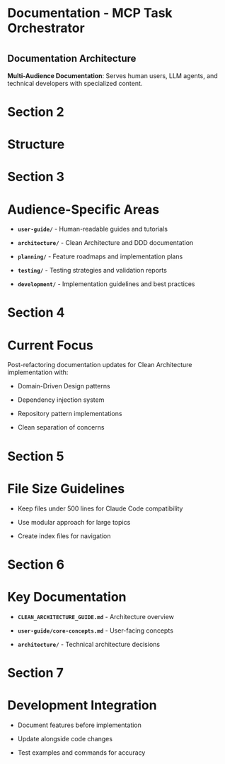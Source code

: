 

# Documentation - MCP Task Orchestrator

#
#
## Documentation Architecture

**Multi-Audience Documentation**: Serves human users, LLM agents, and technical developers with specialized content.

#
# Section 2

#
# Structure

#
# Section 3

#
# Audience-Specific Areas

- **`user-guide/`** - Human-readable guides and tutorials

- **`architecture/`** - Clean Architecture and DDD documentation

- **`planning/`** - Feature roadmaps and implementation plans

- **`testing/`** - Testing strategies and validation reports

- **`development/`** - Implementation guidelines and best practices

#
# Section 4

#
# Current Focus

Post-refactoring documentation updates for Clean Architecture implementation with:

- Domain-Driven Design patterns

- Dependency injection system

- Repository pattern implementations

- Clean separation of concerns

#
# Section 5

#
# File Size Guidelines

- Keep files under 500 lines for Claude Code compatibility

- Use modular approach for large topics

- Create index files for navigation

#
# Section 6

#
# Key Documentation

- **`CLEAN_ARCHITECTURE_GUIDE.md`** - Architecture overview

- **`user-guide/core-concepts.md`** - User-facing concepts

- **`architecture/`** - Technical architecture decisions

#
# Section 7

#
# Development Integration

- Document features before implementation

- Update alongside code changes

- Test examples and commands for accuracy
